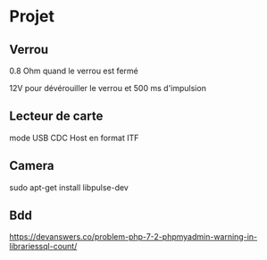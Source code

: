 # Projet

## Verrou
  
  0.8 Ohm quand le verrou est fermé
  
  12V pour dévérouiller le verrou et 500 ms d'impulsion
  
## Lecteur de carte

  mode USB CDC Host en format ITF

## Camera

  sudo apt-get install libpulse-dev
 
## Bdd

https://devanswers.co/problem-php-7-2-phpmyadmin-warning-in-librariessql-count/
